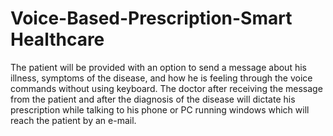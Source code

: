 # Voice-Based-Prescription-Smart Healthcare
 The patient  will be provided with an option to send a message about his illness, symptoms of the disease, and  how he is feeling through the voice commands without using keyboard. The doctor after receiving  the message from the patient and after the diagnosis of the disease will dictate his prescription  while talking to his phone or PC running windows which will reach the patient by an e-mail.
